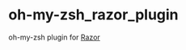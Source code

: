 oh-my-zsh_razor_plugin
======================

oh-my-zsh plugin for [Razor](https://github.com/puppetlabs/Razor)
